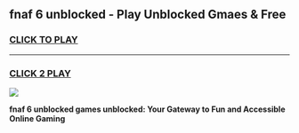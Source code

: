 
## fnaf 6 unblocked - Play Unblocked Gmaes & Free
<h3>
<a href="https://news.freeplayer.one?title=fnaf_6_unblocked&ref=16F">CLICK TO PLAY</a></h3>
<hr>

<h3>
<a href="https://news.freeplayer.one?title=fnaf_6_unblocked&ref=16F">CLICK 2 PLAY</a>
  
</h3>

<a href="https://news.freeplayer.one?title=fnaf_6_unblocked&ref=16F/"><img src="https://clearcache.store/games.png"></a>


**fnaf 6 unblocked games unblocked: Your Gateway to Fun and Accessible Online Gaming**
